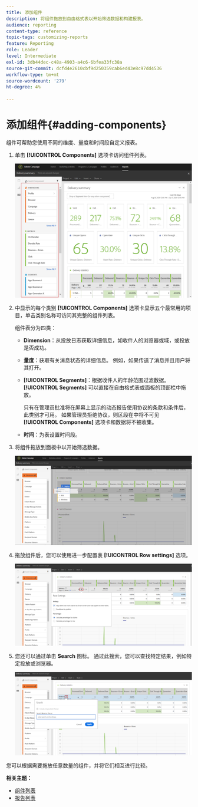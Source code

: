 ```yaml
---
title: 添加组件
description: 将组件拖放到自由格式表以开始筛选数据和构建报表。
audience: reporting
content-type: reference
topic-tags: customizing-reports
feature: Reporting
role: Leader
level: Intermediate
exl-id: 3db44dec-c48a-4903-a4c6-6bfea33fc38a
source-git-commit: dcfd4e2610cbf9d250359cab6ed43e8c97dd4536
workflow-type: tm+mt
source-wordcount: '279'
ht-degree: 4%

---
```


# 添加组件{#adding-components}

组件可帮助您使用不同的维度、量度和时间段自定义报表。

1. 单击 **[!UICONTROL Components]** 选项卡访问组件列表。

   ![](assets/dynamic_report_components.png)

1. 中显示的每个类别 **[!UICONTROL Components]** 选项卡显示五个最常用的项目，单击类别名称可访问其完整的组件列表。

   组件表分为四类：

   * **Dimension**：从投放日志获取详细信息，如收件人的浏览器或域，或投放是否成功。
   * **量度**：获取有关消息状态的详细信息。 例如，如果传送了消息并且用户将其打开。
   * **[!UICONTROL Segments]**：根据收件人的年龄范围过滤数据。 **[!UICONTROL Segments]** 可以直接在自由格式表或面板的顶部栏中拖放。

     只有在管理员批准将在屏幕上显示的动态报告使用协议的条款和条件后，此类别才可用。 如果管理员拒绝协议，则区段在中将不可见 **[!UICONTROL Components]** 选项卡和数据将不被收集。

   * **时间**：为表设置时间段。

1. 将组件拖放到面板中以开始筛选数据。

   ![](assets/dynamic_report_components_2.png)

1. 拖放组件后，您可以使用进一步配置表 **[!UICONTROL Row settings]** 选项。

   ![](assets/dynamic_report_components_3.png)

1. 您还可以通过单击 **Search** 图标。 通过此搜索，您可以查找特定结果，例如特定投放或浏览器。

   ![](assets/dynamic_report_components_4.png)

您可以根据需要拖放任意数量的组件，并将它们相互进行比较。

**相关主题：**

* [组件列表](../../reporting/using/list-of-components.md)
* [报告列表](../../reporting/using/defining-the-report-period.md)
